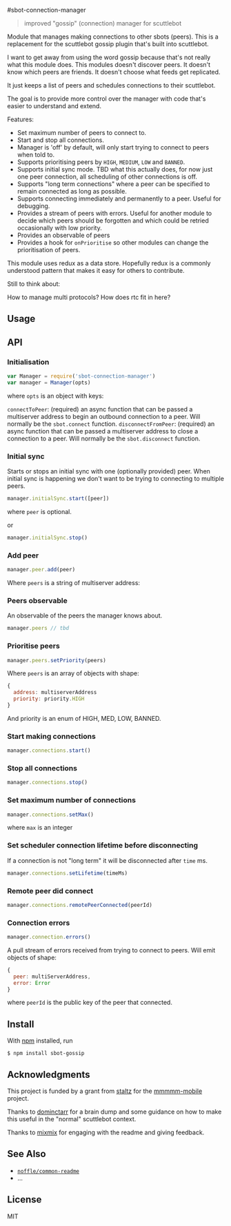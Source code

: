 #sbot-connection-manager

> improved "gossip" (connection) manager for scuttlebot

Module that manages making connections to other sbots (peers).
This is a replacement for the scuttlebot gossip plugin that's built into scuttlebot.

I want to get away from using the word gossip because that's not really what this module does.
This modules doesn't discover peers. It doesn't know which peers are friends. It doesn't choose what feeds get replicated.

It just keeps a list of peers and schedules connections to their scuttlebot.

The goal is to provide more control over the manager with code that's easier to understand and extend.

Features:
- Set maximum number of peers to connect to.
- Start and stop all connections. 
- Manager is 'off' by default, will only start trying to connect to peers when told to.
- Supports prioritising peers by `HIGH`, `MEDIUM`, `LOW` and `BANNED`.
- Supports initial sync mode. TBD what this actually does, for now just one peer connection, all scheduling of other connections is off.
- Supports "long term connections" where a peer can be specified to remain connected as long as possible.
- Supports connecting immediately and permanently to a peer. Useful for debugging. 
- Provides a stream of peers with errors. Useful for another module to decide which peers should be forgotten and which could be retried occasionally with low priority.
- Provides an observable of peers
- Provides a hook for `onPrioritise` so other modules can change the prioritisation of peers.

This module uses redux as a data store. Hopefully redux is a commonly understood pattern that makes it easy for others to contribute.

Still to think about:

How to manage multi protocols? How does rtc fit in here?

## Usage

## API

### Initialisation

```js
var Manager = require('sbot-connection-manager')
var manager = Manager(opts)
```

where `opts` is an object with keys:

`connectToPeer`: (required) an async function that can be passed a multiserver address to begin an outbound connection to a peer. Will normally be the `sbot.connect` function.
`disconnectFromPeer`: (required) an async function that can be passed a multiserver address to close a connection to a peer. Will normally be the `sbot.disconnect` function.

### Initial sync

Starts or stops an initial sync with one (optionally provided) peer.
When initial sync is happening we don't want to be trying to connecting to multiple peers.

```js
manager.initialSync.start([peer])
```

where `peer` is optional.

or

```js
manager.initialSync.stop()
```

### Add peer

```js
manager.peer.add(peer)
```
Where `peers` is a string of multiserver address:

### Peers observable

An observable of the peers the manager knows about.

```js
manager.peers // tbd
```

### Prioritise peers

```js
manager.peers.setPriority(peers)
```
Where `peers` is an array of objects with shape:
```js
{
  address: multiserverAddress 
  priority: priority.HIGH
}
```
And priority is an enum of HIGH, MED, LOW, BANNED.

### Start making connections 

```js
manager.connections.start()
```

### Stop all connections 

```js
manager.connections.stop()
```

### Set maximum number of connections 

```js
manager.connections.setMax()
```
where `max` is an integer

### Set scheduler connection lifetime before disconnecting

If a connection is not "long term" it will be disconnected after `time` ms.
```js
manager.connections.setLifetime(timeMs)
```
### Remote peer did connect

```js
manager.connections.remotePeerConnected(peerId)
```

### Connection errors

```js
manager.connection.errors()
```
A pull stream of errors received from trying to connect to peers. Will emit objects of shape:

```js
{
  peer: multiServerAddress,
  error: Error
}
```
where `peerId` is the public key of the peer that connected.


## Install

With [npm](https://npmjs.org/) installed, run

```
$ npm install sbot-gossip
```

## Acknowledgments

This project is funded by a grant from [staltz](https://github.com/staltz) for the [mmmmm-mobile](https://github.com/staltz/mmmmm-mobile) project.

Thanks to [dominctarr](https://github.com/dominictarr) for a brain dump and some guidance on how to make this useful in the "normal" scuttlebot context.

Thanks to [mixmix](https://github.com/mixmix) for engaging with the readme and giving feedback.

## See Also

- [`noffle/common-readme`](https://github.com/noffle/common-readme)
- ...

## License

MIT

